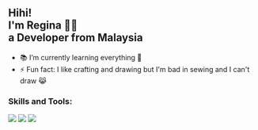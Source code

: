 <!--### Hi there 👋
**regnamint/regnamint** is a ✨ _special_ ✨ repository because its `README.md` (this file) appears on your GitHub profile.

Here are some ideas to get you started:

- 🔭 I’m currently working on ...
- 🌱 I’m currently learning ...
- 👯 I’m looking to collaborate on ...
- 🤔 I’m looking for help with ...
- 💬 Ask me about ...
- 📫 How to reach me: ...
- 😄 Pronouns: ...
- ⚡ Fun fact: ...
-->


<h2> 
Hihi! <br>
I'm Regina 👋😋<br>
a Developer from Malaysia 
</h2>

- 📚 I’m currently learning everything 🤣
- ⚡ Fun fact: I like crafting and drawing but I'm bad in sewing and I can't draw	😹


### Skills and Tools:

![](https://img.shields.io/badge/Code-JavaScript-orange)
![](https://img.shields.io/badge/Code-PHP-orange)
![](https://img.shields.io/badge/Tools-VS%20Code-yellowgreen)
